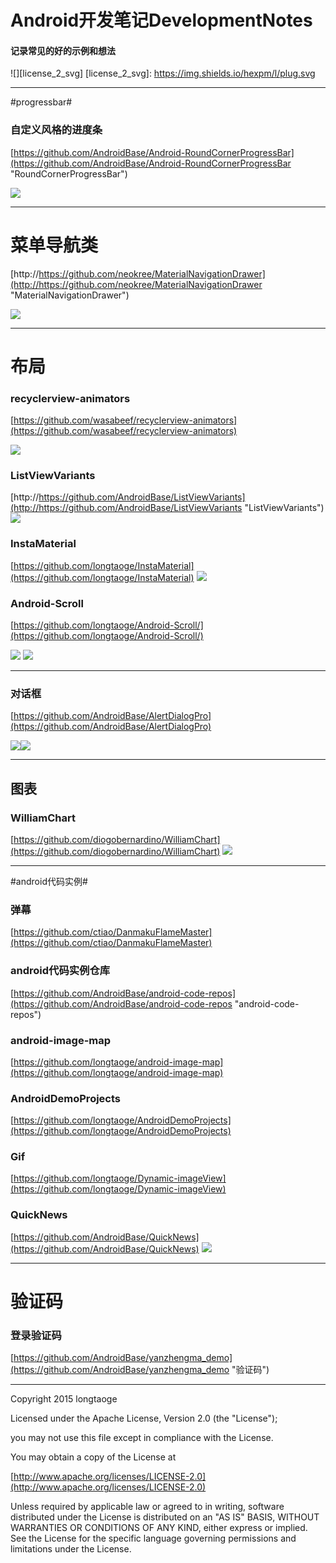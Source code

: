 # Android开发笔记DevelopmentNotes
#### 记录常见的好的示例和想法 ####

![][license_2_svg]
[license_2_svg]: https://img.shields.io/hexpm/l/plug.svg






----------

#progressbar#



### 自定义风格的进度条 ###
[https://github.com/AndroidBase/Android-RoundCornerProgressBar](https://github.com/AndroidBase/Android-RoundCornerProgressBar "RoundCornerProgressBar")

![](https://raw.githubusercontent.com/akexorcist/Android-RoundCornerProgressBar/master/image/header.jpg)



----------

# 菜单导航类 #
[http://https://github.com/neokree/MaterialNavigationDrawer](http://https://github.com/neokree/MaterialNavigationDrawer "MaterialNavigationDrawer")

![](http://https://camo.githubusercontent.com/7043b4240e1be50bb68b3f101c1f9815c9be0f11/68747470733a2f2f7261772e6769746875622e636f6d2f6e656f6b7265652f4d6174657269616c4e617669676174696f6e4472617765722f6d61737465722f73637265656e312e6a7067)


----------

# 布局 #

### recyclerview-animators ###

[https://github.com/wasabeef/recyclerview-animators](https://github.com/wasabeef/recyclerview-animators)

![](http://https://github.com/wasabeef/recyclerview-animators/blob/master/art/demo.gif)

### ListViewVariants ###

[http://https://github.com/AndroidBase/ListViewVariants](http://https://github.com/AndroidBase/ListViewVariants "ListViewVariants")
![](https://raw.githubusercontent.com/AndroidDeveloperLB/ListViewVariants/master/demo.gif)

### InstaMaterial ###

[https://github.com/longtaoge/InstaMaterial](https://github.com/longtaoge/InstaMaterial)
![](https://camo.githubusercontent.com/9a5070cf2da532316c97a5dc7620b3bbba8f1106/687474703a2f2f696d672e796f75747562652e636f6d2f76692f6659687063314c646448452f302e6a7067)




### Android-Scroll  ###


[https://github.com/longtaoge/Android-Scroll/](https://github.com/longtaoge/Android-Scroll/)

![](http://https://github.com/longtaoge/Android-Scroll/raw/master/%E7%99%BB%E5%BD%95%E7%9A%84%E5%BC%B9%E5%87%BA%E6%A1%86.gif)
![](https://github.com/longtaoge/Android-Scroll/raw/master/%E7%AA%97%E5%B8%98%E6%95%88%E6%9E%9C.gif)




----------

### 对话框 ###


[https://github.com/AndroidBase/AlertDialogPro](https://github.com/AndroidBase/AlertDialogPro)

![](https://github.com/fengdai/AlertDialogPro/raw/master/image/holo_light_dialog_only.png)![](https://github.com/fengdai/AlertDialogPro/raw/master/image/flavored_material_light.png)






----------

## 图表 ##
### WilliamChart ###

[https://github.com/diogobernardino/WilliamChart](https://github.com/diogobernardino/WilliamChart)
![](https://github.com/diogobernardino/WilliamChart/raw/master/art/demo2.gif)


----------

#android代码实例#

### 弹幕 ###

[https://github.com/ctiao/DanmakuFlameMaster](https://github.com/ctiao/DanmakuFlameMaster)




### android代码实例仓库 ###

[https://github.com/AndroidBase/android-code-repos](https://github.com/AndroidBase/android-code-repos "android-code-repos")

### android-image-map ###
[https://github.com/longtaoge/android-image-map](https://github.com/longtaoge/android-image-map)


### AndroidDemoProjects ###

[https://github.com/longtaoge/AndroidDemoProjects](https://github.com/longtaoge/AndroidDemoProjects)

### Gif ###
[https://github.com/longtaoge/Dynamic-imageView](https://github.com/longtaoge/Dynamic-imageView)

### QuickNews ###
[https://github.com/AndroidBase/QuickNews](https://github.com/AndroidBase/QuickNews)
![](https://raw.githubusercontent.com/tigerguixh/QuickNews/master/jietu.gif)

----------

# 验证码 #
### 登录验证码 ###
[https://github.com/AndroidBase/yanzhengma_demo](https://github.com/AndroidBase/yanzhengma_demo "验证码")





----------



Copyright 2015 longtaoge

Licensed under the Apache License, Version 2.0 (the "License");

you may not use this file except in compliance with the License.

You may obtain a copy of the License at

[http://www.apache.org/licenses/LICENSE-2.0](http://www.apache.org/licenses/LICENSE-2.0)

Unless required by applicable law or agreed to in writing, software distributed under the License is distributed on an "AS IS" BASIS, WITHOUT WARRANTIES OR CONDITIONS OF ANY KIND, either express or implied. See the License for the specific language governing permissions and limitations under the License.
